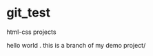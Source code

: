 # git_test
html-css projects 


hello world . this is a branch of my demo project/
<!-- this is basic html -->
<!-- 
<!DOCTYPE html>
 <html>
 <head>
 	<title></title>
 </head>
 <body>
 
 </body>
 </html> -->
